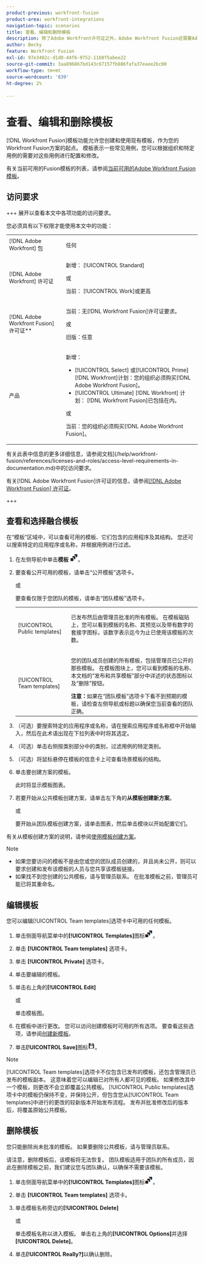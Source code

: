```yaml
---
product-previous: workfront-fusion
product-area: workfront-integrations
navigation-topic: scenarios
title: 查看、编辑和删除模板
description: 除了Adobe Workfront许可证之外，Adobe Workfront Fusion还需要Adobe Workfront Fusion许可证。
author: Becky
feature: Workfront Fusion
exl-id: 97e3402c-d1d0-44f6-9752-11b0f5abee22
source-git-commit: 3aa896867bd143c67157fb886fafa37eaee2bc00
workflow-type: tm+mt
source-wordcount: '839'
ht-degree: 2%

---
```


# 查看、编辑和删除模板

[!DNL Workfront Fusion]模板功能允许您创建和使用现有模板，作为您的Workfront Fusion方案的起点。 模板表示一些常见用例，您可以根据组织和特定用例的需要对这些用例进行配置和修改。

有关当前可用的Fusion模板的列表，请参阅[当前可用的Adobe Workfront Fusion模板](/help/workfront-fusion/create-and-manage-templates/currently-available-fusion-templates.md)。

## 访问要求

+++ 展开以查看本文中各项功能的访问要求。

您必须具有以下权限才能使用本文中的功能：

<table style="table-layout:auto">
 <col> 
 <col> 
 <tbody> 
  <tr> 
   <td role="rowheader">[!DNL Adobe Workfront] 包</td> 
   <td> <p>任何</p> </td> 
  </tr> 
  <tr data-mc-conditions=""> 
   <td role="rowheader">[!DNL Adobe Workfront] 许可证</td> 
   <td> <p>新增： [!UICONTROL Standard]</p><p>或</p><p>当前： [!UICONTROL Work]或更高</p> </td> 
  </tr> 
  <tr> 
   <td role="rowheader">[!DNL Adobe Workfront Fusion] 许可证**</td> 
   <td>
   <p>当前：无[!DNL Workfront Fusion]许可证要求。</p>
   <p>或</p>
   <p>旧版：任意 </p>
   </td> 
  </tr> 
  <tr> 
   <td role="rowheader">产品</td> 
   <td>
   <p>新增：</p> <ul><li>[!UICONTROL Select] 或[!UICONTROL Prime] [!DNL Workfront]计划：您的组织必须购买[!DNL Adobe Workfront Fusion]。</li><li>[!UICONTROL Ultimate] [!DNL Workfront] 计划： [!DNL Workfront Fusion]已包括在内。</li></ul>
   <p>或</p>
   <p>当前：您的组织必须购买[!DNL Adobe Workfront Fusion]。</p>
   </td> 
  </tr>
 </tbody> 
</table>

有关此表中信息的更多详细信息，请参阅文档](/help/workfront-fusion/references/licenses-and-roles/access-level-requirements-in-documentation.md)中的[访问要求。

有关[!DNL Adobe Workfront Fusion]许可证的信息，请参阅[[!DNL Adobe Workfront Fusion] 许可证](/help/workfront-fusion/set-up-and-manage-workfront-fusion/licensing-operations-overview/license-automation-vs-integration.md)。

+++

## 查看和选择融合模板

在“模板”区域中，可以查看可用的模板、它们包含的应用程序及其结构。 您还可以搜索特定的应用程序或名称，并根据用例进行过滤。

1. 在左侧导航中单击&#x200B;**模板** ![模板图标](assets/templates-icon.png)。
1. 要查看公开可用的模板，请单击“公开模板”选项卡。

   或

   要查看仅限于您团队的模板，请单击“团队模板”选项卡。



   <table style="table-layout:auto"> 
    <col> 
    <col> 
    <tbody> 
     <tr> 
      <td role="rowheader">[!UICONTROL Public templates]</td> 
      <td> <p> 已发布然后由管理员批准的所有模板。 在模板磁贴上，您可以看到模板的名称、其预览以及带有数字的套接字图标，该数字表示迄今为止已使用该模板的次数。</p> </td> 
     </tr> 
     <tr> 
      <td role="rowheader">[!UICONTROL Team templates]</td> 
      <td> <p>您的团队成员创建的所有模板，包括管理员已公开的那些模板。 在模板图块上，您可以看到模板的名称、本文档的“发布和共享模板”部分中详述的状态图标以及“删除”按钮。</p> <b>注意：</b>如果在“团队模板”选项卡下看不到预期的模板，请检查左侧导航或标题以确保您当前查看的团队正确。</td> 
     </tr> 
    </tbody> 
   </table>
1. （可选）要搜索特定的应用程序或名称，请在搜索应用程序或名称框中开始输入，然后在此术语出现在下拉列表中时将其选定。
1. （可选）单击右侧按类别部分中的类别，过滤用例的特定类别。
1. （可选）将鼠标悬停在模板的信息卡上可查看场景模板的结构。
1. 单击要创建方案的模板。

   此时将显示模板图表。

1. 若要开始从公共模板创建方案，请单击左下角的&#x200B;**从模板创建新方案**。

   或


   要开始从团队模板创建方案，请单击图表，然后单击模块以开始配置它们。

有关从模板创建方案的说明，请参阅[使用模板创建方案](/help/workfront-fusion/create-and-manage-templates/create-scenarios-with-fusion-templates.md)。



>[!NOTE]
>
>* 如果您要访问的模板不是由您或您的团队成员创建的，并且尚未公开，则可以要求创建和发布该模板的人员与您共享该模板链接。
>* 如果找不到您创建的公共模板，请与管理员联系。 在批准模板之前，管理员可能已将其重命名。

## 编辑模板

您可以编辑[!UICONTROL Team templates]选项卡中可用的任何模板。

1. 单击侧面导航菜单中的&#x200B;**[!UICONTROL Templates]**&#x200B;图标![模板图标](assets/templates-icon.png)。
1. 单击 **[!UICONTROL Team templates]** 选项卡。
1. 单击 **[!UICONTROL Private]** 选项卡。
1. 单击要编辑的模板。
1. 单击右上角的&#x200B;**[!UICONTROL Edit]**

   或

   单击模板图。

1. 在模板中进行更改。 您可以访问创建模板时可用的所有选项。 要查看这些选项，请参阅[创建新模板](/help/workfront-fusion/create-and-manage-templates/create-new-fusion-templates.md)。
1. 单击&#x200B;**[!UICONTROL Save]**&#x200B;图标![保存图标](assets/save-icon.png)。

>[!NOTE]
>
>[!UICONTROL Team templates]选项卡不仅包含已发布的模板，还包含管理员已发布的模板副本。 这意味着您可以编辑已对所有人都可见的模板。 如果修改其中一个模板，则更改不会立即覆盖公共模板。 [!UICONTROL Public templates]选项卡中的模板仍保持不变，并保持公开，但包含您从[!UICONTROL Team templates]中进行的更改的较新版本开始发布流程。 发布并批准修改后的版本后，将覆盖原始公共模板。

## 删除模板

您只能删除尚未批准的模板。 如果要删除公共模板，请与管理员联系。

请注意，删除模板后，该模板将无法恢复。 团队模板适用于团队的所有成员，因此在删除模板之前，我们建议您与团队确认，以确保不需要该模板。

1. 单击侧面导航菜单中的&#x200B;**[!UICONTROL Templates]**&#x200B;图标![模板图标](assets/templates-icon.png)。
1. 单击 **[!UICONTROL Team templates]** 选项卡。
1. 单击模板名称旁边的&#x200B;**[!UICONTROL Delete]**

   或

   单击模板名称以进入模板。 单击右上角的&#x200B;**[!UICONTROL Options]**&#x200B;并选择&#x200B;**[!UICONTROL Delete]**。

1. 单击&#x200B;**[!UICONTROL Really?]**&#x200B;以确认删除。
